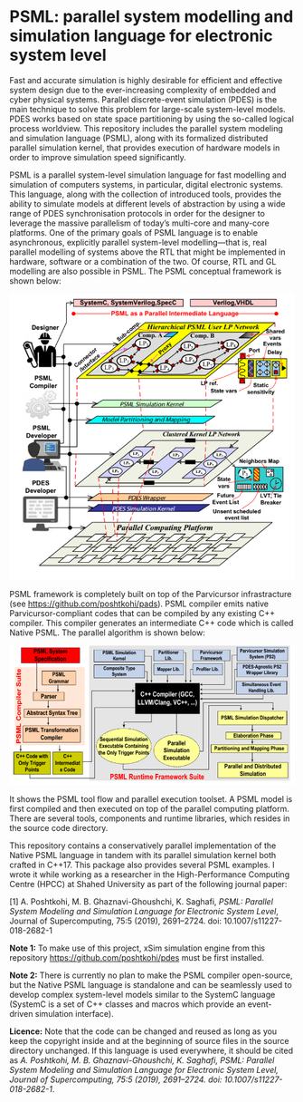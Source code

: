 # PSML: parallel system modelling and simulation language for electronic system level


Fast and accurate simulation is highly desirable for efficient and effective system design due to the ever-increasing complexity of embedded and cyber physical systems. Parallel discrete-event simulation (PDES) is the main technique to solve this problem for large-scale system-level models. PDES works based on state space partitioning by using the so-called logical process worldview. This repository includes the parallel system modeling and simulation language (PSML), along with its formalized distributed parallel simulation kernel, that provides execution of hardware models in order to improve simulation speed significantly.

PSML is a parallel system-level simulation language for fast modelling and simulation of computers systems, in particular, digital electronic systems. This language, along with the collection of introduced tools, provides the ability to simulate models at different levels of abstraction by using a wide range of PDES synchronisation protocols in order for the designer to leverage the massive parallelism of today’s multi-core and many-core platforms. One of the primary goals of PSML language is to enable asynchronous, explicitly parallel system-level modelling—that is, real parallel modelling of systems above the RTL that might be implemented in hardware, software or a combination of the two. Of course, RTL and GL modelling are also possible in PSML. The PSML conceptual framework is shown below:

![PSML conceptual framework](/assets/images/psml.png)

PSML framework is completely built on top of the Parvicursor infrastracture (see https://github.com/poshtkohi/pads). PSML compiler emits native Parvicursor-compliant codes that can be compiled by any existing C++ compiler. This compiler generates an intermediate C++ code which is called Native PSML. The parallel algorithm is shown below:

![The PSML tool flow: PSML compiler suite and parallel execution framework](/assets/images/psml-compiler.png)

It shows the PSML tool flow and parallel execution toolset. A PSML model is first compiled and then executed on top of the parallel computing platform. There are several tools, components and runtime libraries, which resides in the source code directory.

This repository contains a conservatively parallel implementation of the Native PSML language in tandem with its parallel simulation kernel both crafted in C++17. This package also provides several PSML examples. I wrote it while working as a researcher in the High-Performance Computing Centre (HPCC) at Shahed University as part of the following journal paper:

[1] A. Poshtkohi, M. B. Ghaznavi-Ghoushchi, K. Saghafi, _PSML: Parallel System Modeling and Simulation Language for Electronic System Level_, Journal of Supercomputing, 75:5 (2019), 2691–2724. doi: 10.1007/s11227-018-2682-1

**Note 1:** To make use of this project, xSim simulation engine from this repository https://github.com/poshtkohi/pdes must be first installed.

**Note 2:** There is currently no plan to make the PSML compiler open-source, but the Native PSML language is standalone and can be seamlessly used to develop complex system-level models similar to the SystemC language (SystemC is a set of C++ classes and macros which provide an event-driven simulation interface).

**Licence:** Note that the code can be changed and reused as long as you keep the copyright inside and at the beginning of source files in the source directory unchanged. If this language  is used everywhere, it should be cited as _A. Poshtkohi, M. B. Ghaznavi-Ghoushchi, K. Saghafi, PSML: Parallel System Modeling and Simulation Language for Electronic System Level, Journal of Supercomputing, 75:5 (2019), 2691–2724. doi: 10.1007/s11227-018-2682-1_.
